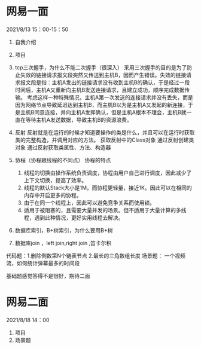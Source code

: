 

# 网易一面
2021/8/13 15：00-15：50


1. 自我介绍
2. 项目
3. tcp三次握手，为什么不能二次握手（很深入）
   采用三次握手的目的是为了防止失效的链接请求报文段突然又传送到主机B，因而产生错误。失效的链接请求报文段是指：主机A发出的链接请求没有收到主机B的确认，于是经过一段时间后，主机A又重新向主机B发送连接请求，且建立成功，顺序完成数据传输。 考虑这样一种特殊情况，主机A第一次发送的连接请求并没有丢失，而是因为网络节点导致延迟达到主机B，而主机B以为是主机A又发起的新连接，于是主机B同意连接，并向主机A发挥确认，但是主机A根本不理会，主机B就一直在等待主机A发送数据，导致主机B的资源浪费。
4. 反射
   反射就是在运行的时候才知道要操作的类是什么，并且可以在运行时获取类的完整构造，并调用对应的方法。
   获取反射中的Class对象
   通过反射创建类对象
   通过反射获取类属性、方法、构造器

5. 协程（协程跟线程的不同点）
   协程的特点
   1. 线程的切换由操作系统负责调度，协程由⽤户⾃⼰进⾏调度，因此减少了上下⽂切换，提⾼了效率。
   2. 线程的默认Stack⼤⼩是1M，⽽协程更轻量，接近1K。因此可以在相同的内存中开启更多的协程。
   3. 由于在同⼀个线程上，因此可以避免竞争关系⽽使⽤锁。
   4. 适⽤于被阻塞的，且需要⼤量并发的场景。但不适⽤于⼤量计算的多线程，遇到此种情况，更好实⽤线程去解决。

6. 数据库索引，B+树索引，为什么要用B+树
7. 数据库join ，left join,right join ,笛卡尔积
   
   
代码题：1.删除倒数第N个链表节点
       2.最长的三角数组长度
场景题： 一个视频流，如何统计弹幕最多的时间段

基础题感觉答得不是很好，期待二面


# 网易二面
2021/8/18 14：00

1. 项目
2. 场景题
